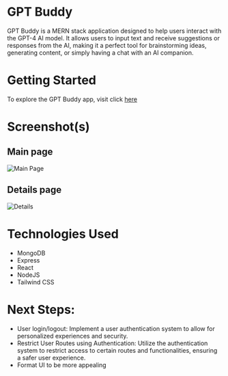 

# GPT Buddy
GPT Buddy is a MERN stack application designed to help users interact with the GPT-4 AI model. It allows users to input text and receive suggestions or responses from the AI, making it a perfect tool for brainstorming ideas, generating content, or simply having a chat with an AI companion.

# Getting Started
To explore the GPT Buddy app, visit click [here](https://jocular-seahorse-333cef.netlify.app/)

# Screenshot(s)

## Main page
![Main Page](https://i.imgur.com/YdpdnR3.png)
## Details page
![Details](https://i.imgur.com/G2YqSn2.png)

# Technologies Used
* MongoDB
* Express
* React
* NodeJS
* Tailwind CSS

# Next Steps:

* User login/logout: Implement a user authentication system to allow for personalized experiences and security.
* Restrict User Routes using Authentication: Utilize the authentication system to restrict access to certain routes and functionalities, ensuring a safer user experience.
* Format UI to be more appealing
